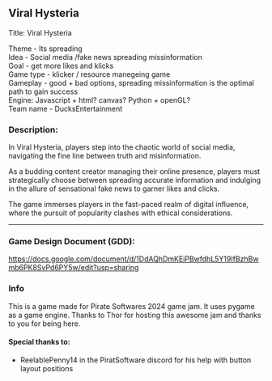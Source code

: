 ## Viral Hysteria

Title: Viral Hysteria

Theme - Its spreading <br>
Idea - Social media /fake news spreading missinformation<br>
Goal - get more likes and klicks <br>
Game type - klicker / resource manegeing game <br>
Gameplay - good + bad options, spreading missinformation is the optimal path to gain success <br>
Engine: Javascript + html? canvas? Python + openGL? <br>
Team name - DucksEntertainment

### Description:
<p>
In Viral Hysteria, players step into the chaotic world of social media, navigating the fine line between truth and misinformation. 
</p><p>
As a budding content creator managing their online presence, players must strategically choose between spreading accurate information and indulging in the allure of sensational fake news to garner likes and clicks.
</p><p>
The game immerses players in the fast-paced realm of digital influence, where the pursuit of popularity clashes with ethical considerations.
</p>

------------------------------

### Game Design Document (GDD):
https://docs.google.com/document/d/1DdAQhDmKEiPBwfdhL5Y19IfBzhBwmb6PK8SvPd6PY5w/edit?usp=sharing

### Info
<p>
This is a game made for Pirate Softwares 2024 game jam.
It uses pygame as a game engine.
Thanks to Thor for hosting this awesome jam and thanks to you for being here.
</p>

#### Special thanks to:
* ReelablePenny14 in the PiratSoftware discord for his help with button layout positions